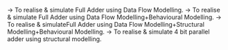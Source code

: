 ->  To realise & simulate Full Adder using Data Flow Modelling.
->  To realise & simulate Full Adder using Data Flow Modelling+Behavioural Modelling.
->  To realise & simulateFull Adder using Data Flow Modelling+Structural Modelling+Behavioural Modelling.
->  To realise & simulate 4 bit parallel adder using structural modelling.